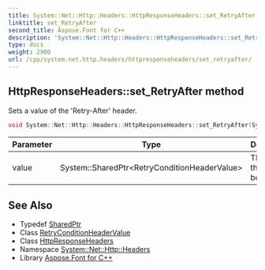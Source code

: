 ```yaml
---
title: System::Net::Http::Headers::HttpResponseHeaders::set_RetryAfter method
linktitle: set_RetryAfter
second_title: Aspose.Font for C++
description: 'System::Net::Http::Headers::HttpResponseHeaders::set_RetryAfter method. Sets a value of the ''Retry-After'' header in C++.'
type: docs
weight: 2900
url: /cpp/system.net.http.headers/httpresponseheaders/set_retryafter/
---
```

## HttpResponseHeaders::set_RetryAfter method


Sets a value of the 'Retry-After' header.

```cpp
void System::Net::Http::Headers::HttpResponseHeaders::set_RetryAfter(System::SharedPtr<RetryConditionHeaderValue> value)
```


| Parameter | Type | Description |
| --- | --- | --- |
| value | System::SharedPtr\<RetryConditionHeaderValue\> | The value that must be set. |

## See Also

* Typedef [SharedPtr](../../../system/sharedptr/)
* Class [RetryConditionHeaderValue](../../retryconditionheadervalue/)
* Class [HttpResponseHeaders](../)
* Namespace [System::Net::Http::Headers](../../)
* Library [Aspose.Font for C++](../../../)
